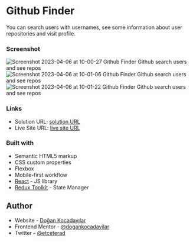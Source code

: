 # Github Finder

You can search users with usernames, see some information about user repositories and visit profile.

### Screenshot

![Screenshot 2023-04-06 at 10-00-27 Github Finder Github search users and see repos](https://user-images.githubusercontent.com/75983262/230296847-e2e29028-cad7-452c-920a-9d32b15eb043.png)
![Screenshot 2023-04-06 at 10-01-06 Github Finder Github search users and see repos](https://user-images.githubusercontent.com/75983262/230296840-152cf904-fa83-4d78-9abe-8064f794c1a4.png)
![Screenshot 2023-04-06 at 10-01-22 Github Finder Github search users and see repos](https://user-images.githubusercontent.com/75983262/230296850-7718a812-9780-4da5-a64c-559d259d0e25.png)

### Links

- Solution URL: [solution URL](https://github.com/dogankocadayilar/github-finder)
- Live Site URL: [live site URL](https://dogankocadayilar.github.io/github-finder/)

### Built with

- Semantic HTML5 markup
- CSS custom properties
- Flexbox
- Mobile-first workflow
- [React](https://reactjs.org/) - JS library
- [Redux Toolkit](https://redux-toolkit.js.org/) - State Manager

## Author

- Website - [Doğan Kocadayılar](https://github.com/dogankocadayilar)
- Frontend Mentor - [@dogankocadayilar](https://www.frontendmentor.io/profile/dogankocadayilar)
- Twitter - [@etceterad](https://www.twitter.com/etceterad)
